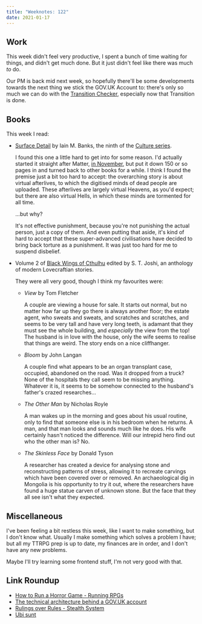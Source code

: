 ```yaml
---
title: "Weeknotes: 122"
date: 2021-01-17
---
```


## Work

This week didn't feel very productive, I spent a bunch of time waiting
for things, and didn't get much done.  But it just didn't feel like
there was much *to* do.

Our PM is back mid next week, so hopefully there'll be some
developments towards the next thing we stick the GOV.UK Account to:
there's only so much we can do with the [Transition Checker][],
especially now that Transition is done.

[Transition Checker]: https://www.gov.uk/transition-check/questions


## Books

This week I read:

- [Surface Detail][] by Iain M. Banks, the ninth of the [Culture series][].

  I found this one a little hard to get into for some reason.  I'd
  actually started it straight after Matter, [in November][], but put
  it down 150 or so pages in and turned back to other books for a
  while.  I think I found the premise just a bit too hard to accept:
  the overarching story is about virtual afterlives, to which the
  digitised minds of dead people are uploaded.  These afterlives are
  largely virtual Heavens, as you'd expect; but there are also virtual
  Hells, in which these minds are tormented for all time.

  ...but why?

  It's not effective punishment, because you're not punishing the
  actual person, just a copy of them.  And even putting that aside,
  it's kind of hard to accept that these super-advanced civilisations
  have decided to bring back torture as a punishment.  It was just too
  hard for me to suspend disbelief.

- Volume 2 of [Black Wings of Cthulhu][] edited by S. T. Joshi, an
  anthology of modern Lovecraftian stories.

  They were all very good, though I think my favourites were:

  - *View* by Tom Fletcher

    A couple are viewing a house for sale.  It starts out normal, but
    no matter how far up they go there is always another floor; the
    estate agent, who sweats and sweats, and scratches and scratches,
    and seems to be very tall and have very long teeth, is adamant
    that they must see the whole building, and *especially* the view
    from the top!  The husband is in love with the house, only the
    wife seems to realise that things are weird.  The story ends on a
    nice cliffhanger.

  - *Bloom* by John Langan

    A couple find what appears to be an organ transplant case,
    occupied, abandoned on the road.  Was it dropped from a truck?
    None of the hospitals they call seem to be missing anything.
    Whatever it is, it seems to be somehow connected to the husband's
    father's crazed researches...

  - *The Other Man* by Nicholas Royle

    A man wakes up in the morning and goes about his usual routine,
    only to find that someone else is in his bedroom when he returns.
    A man, and that man looks and sounds much like he does.  His wife
    certainly hasn't noticed the difference.  Will our intrepid hero
    find out who the other man is?  No.

  - *The Skinless Face* by Donald Tyson

    A researcher has created a device for analysing stone and
    reconstructing patterns of stress, allowing it to recreate
    carvings which have been covered over or removed.  An
    archaeological dig in Mongolia is his opportunity to try it out,
    where the researchers have found a huge statue carven of unknown
    stone.  But the face that they all see isn't what they expected.

[Surface Detail]: https://en.wikipedia.org/wiki/Surface_Detail
[Culture series]: https://en.wikipedia.org/wiki/Culture_series
[in November]: https://misc.barrucadu.co.uk/_site/weeknotes-113.html
[Black Wings of Cthulhu]: https://www.goodreads.com/book/show/17978538-black-wings-of-cthulhu-2


## Miscellaneous

I've been feeling a bit restless this week, like I want to make
something, but I don't know what.  Usually I make something which
solves a problem I have; but all my TTRPG prep is up to date, my
finances are in order, and I don't have any new problems.

Maybe I'll try learning some frontend stuff, I'm not very good with
that.


## Link Roundup

- [How to Run a Horror Game - Running RPGs](https://www.youtube.com/watch?v=0SG01FV_zd4)
- [The technical architecture behind a GOV.UK account](https://insidegovuk.blog.gov.uk/2021/01/07/the-technical-architecture-behind-a-gov-uk-account/)
- [Rulings over Rules - Stealth System](https://themansegaming.blogspot.com/2021/01/rulings-over-rules-stealth-system.html)
- [Ubi sunt](https://en.wikipedia.org/wiki/Ubi_sunt)
